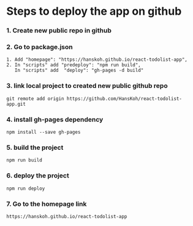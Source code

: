 # Steps to deploy the app on github

### 1. Create new public repo in github

### 2. Go to package.json
```
1. Add "homepage": "https://hanskoh.github.io/react-todolist-app",
2. In "scripts" add "predeploy": "npm run build",
   In "scripts" add  "deploy": "gh-pages -d build"
```

### 3. link local project to created new public github repo
```
git remote add origin https://github.com/HansKoh/react-todolist-app.git
```

### 4. install gh-pages dependency
```
npm install --save gh-pages
```

### 5. build the project
```
npm run build
```

### 6. deploy the project
```
npm run deploy
```

### 7. Go to the homepage link
```
https://hanskoh.github.io/react-todolist-app
```
